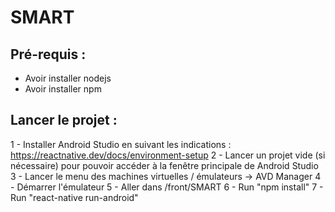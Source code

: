# SMART
## Pré-requis : 
- Avoir installer nodejs
- Avoir installer npm  
## Lancer le projet :
1 - Installer Android Studio en suivant les indications : https://reactnative.dev/docs/environment-setup
2 - Lancer un projet vide (si nécessaire) pour pouvoir accéder à la fenêtre principale de Android Studio
3 - Lancer le menu des machines virtuelles / émulateurs -> AVD Manager
4 - Démarrer l'émulateur
5 - Aller dans /front/SMART
6 - Run "npm install"
7 - Run "react-native run-android"